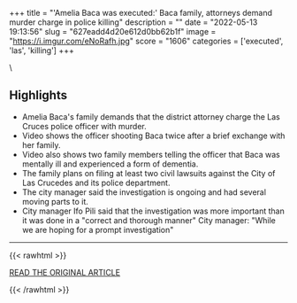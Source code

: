 +++
title = "'Amelia Baca was executed:' Baca family, attorneys demand murder charge in police killing"
description = "\"
date = "2022-05-13 19:13:56"
slug = "627eadd4d20e612d0bb62b1f"
image = "https://i.imgur.com/eNoRafh.jpg"
score = "1606"
categories = ['executed', 'las', 'killing']
+++

\

## Highlights

- Amelia Baca's family demands that the district attorney charge the Las Cruces police officer with murder.
- Video shows the officer shooting Baca twice after a brief exchange with her family.
- Video also shows two family members telling the officer that Baca was mentally ill and experienced a form of dementia.
- The family plans on filing at least two civil lawsuits against the City of Las Crucedes and its police department.
- The city manager said the investigation is ongoing and had several moving parts to it.
- City manager Ifo Pili said that the investigation was more important than it was done in a "correct and thorough manner" City manager: "While we are hoping for a prompt investigation"

---

{{< rawhtml >}}
  <p class="article-category">
    <a target="_blank" href="https://www.lcsun-news.com/story/news/crime/2022/05/13/amelia-baca-family-attorneys-demand-murder-charge-police-killing/9752745002/">READ THE ORIGINAL ARTICLE</a>
  </p>
{{< /rawhtml >}}

